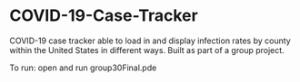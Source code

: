 # COVID-19-Case-Tracker
COVID-19 case tracker able to load in and display infection rates by county within the United States in different ways. Built as part of a group project.

To run: open and run group30Final.pde
